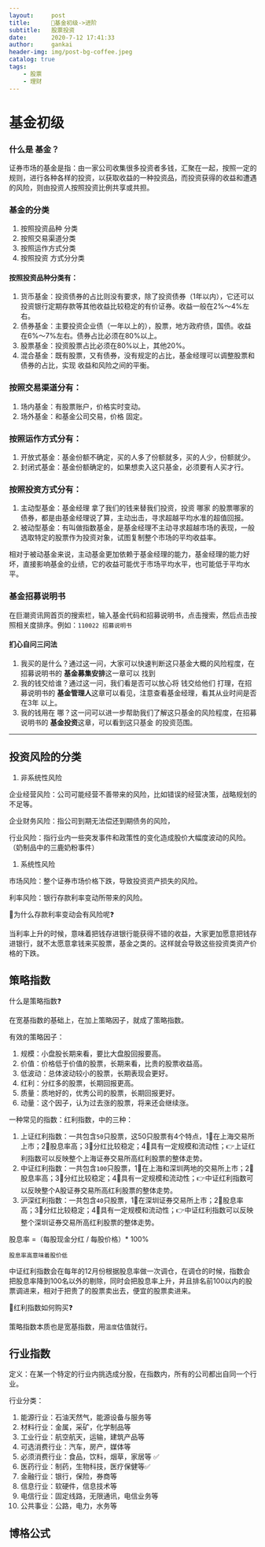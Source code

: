 ```yaml
---
layout:     post
title:      🌟基金初级->进阶
subtitle:   股票投资
date:       2020-7-12 17:41:33
author:     gankai
header-img: img/post-bg-coffee.jpeg
catalog: true
tags:
    - 股票
    - 理财
---
```


# 基金初级

### 什么是 基金？

证券市场的基金是指：由一家公司收集很多投资者多钱，汇聚在一起，按照一定的规则，进行各种各样的投资，以获取收益的一种投资品，而投资获得的收益和遭遇 的风险，则由投资人按照投资比例共享或共担。

### 基金的分类

1. 按照投资品种 分类
2. 按照交易渠道分类
3. 按照运作方式分类
4. 按照投资 方式分分类

#### 按照投资品种分类有：

1. 货币基金：投资债券的占比则没有要求，除了投资债券（1年以内），它还可以投资银行定期存款等其他收益比较稳定的有价证券。收益一般在2%～4%左右。
2. 债券基金：主要投资企业债（一年以上的），股票，地方政府债，国债。收益在6%～7%左右。债券占比必须在80%以上。
3. 股票基金：投资股票占比必须在80%以上，其他20%。
4. 混合基金：既有股票，又有债券，没有规定的占比，基金经理可以调整股票和债券的占比，实现 收益和风险之间的平衡。

### 按照交易渠道分有：

1. 场内基金：有股票账户，价格实时变动。
2. 场外基金：和基金公司交易，价格 固定。

### 按照运作方式分有：

1. 开放式基金：基金份额不确定，买的人多了份额就多，买的人少，份额就少。
2. 封闭式基金：基金份额确定的，如果想卖入这只基金，必须要有人买才行。

### 按照投资方式分有：

1. 主动型基金：基金经理 拿了我们的钱来替我们投资，投资 哪家 的股票哪家的债券，都是由基金经理说了算，主动出击，寻求超越平均水准的超值回报。
2. 被动型基金：有叫做指数基金，是基金经理不主动寻求超越市场的表现，一般选取特定的股票作为投资对象，试图复制整个市场的平均收益率。

相对于被动基金来说，主动基金更加依赖于基金经理的能力，基金经理的能力好坏，直接影响基金的业绩，它的收益可能优于市场平均水平，也可能低于平均水平。



### 基金招募说明书



在巨潮资讯网首页的搜索栏，输入基金代码和招募说明书，点击搜索，然后点击按照相关度排序。例如：`110022 招募说明书`



#### 扪心自问三问法

1. 我买的是什么？通过这一问，大家可以快速判断这只基金大概的风险程度，在招募说明书的 **基金募集安排**这一章可以 找到 
2. 我的钱交给谁？通过这一问，我们看是否可以放心将 钱交给他们 打理，在招募说明书的 **基金管理人**这章可以看见，注意查看基金经理，看其从业时间是否在3年 以上。
3. 我的钱用在 哪？这一问可以进一步帮助我们了解这只基金的风险程度，在招募说明书的 **基金投资**这章，可以看到这只基金 的投资范围。











---



## 投资风险的分类

1. 非系统性风险

企业经营风险：公司可能经营不善带来的风险，比如错误的经营决策，战略规划的不足等。

企业财务风险：指公司到期无法偿还到期债务的风险，

行业风险：指行业内一些突发事件和政策性的变化造成股价大幅度波动的风险。（奶制品中的三鹿奶粉事件）

1. 系统性风险

市场风险：整个证券市场价格下跌，导致投资资产损失的风险。

利率风险：银行存款利率变动所带来的风险。



📌为什么存款利率变动会有风险呢❓

当利率上升的时候，意味着把钱存进银行能获得不错的收益，大家更加愿意把钱存进银行，就不太愿意拿钱来买股票，基金之类的。这样就会导致这些投资类资产价格的下跌。



## 策略指数

什么是策略指数❓

在宽基指数的基础上，在加上策略因子，就成了策略指数。

有效的策略因子：

1. 规模：小盘股长期来看，要比大盘股回报要高。
2. 价值：价格低于价值的股票，长期来看，比贵的股票收益高。
3. 低波动：总体波动较小的股票，长期表现会更好。
4. 红利：分红多的股票，长期回报更高。
5. 质量：质地好的，优秀公司的股票，长期回报更好。
6. 动量：这个因子，认为过去涨的股票，将来还会继续涨。

一种常见的指数：红利指数，中的三种：

1. 上证红利指数：一共包含`50`只股票，这50只股票有4个特点，1⃣️在上海交易所上市；2⃣️股息率高；3⃣️分红比较稳定；4⃣️具有一定规模和流动性；👉上证红利指数可以反映整个上海证券交易所高红利股票的整体走势。
2. 中证红利指数：一共包含`100`只股票，1⃣️在上海和深圳两地的交易所上市；2⃣️股息率高；3⃣️分红比较稳定；4⃣️具有一定规模和流动性；👉中证红利指数可以反映整个A股证券交易所高红利股票的整体走势。
3. 沪深红利指数：一共包含`40`只股票，1⃣️在深圳证券交易所上市；2⃣️股息率高；3⃣️分红比较稳定；4⃣️具有一定规模和流动性；👉中证红利指数可以反映整个深圳证券交易所高红利股票的整体走势。

股息率 =（每股现金分红 / 每股价格）* 100%  

`股息率高意味着股价低`

中证红利指数会在每年的12月份根据股息率做一次调仓，在调仓的时候，指数会把股息率降到100名以外的剔除，同时会把股息率上升，并且排名前100以内的股票调进来，相对于把贵了的股票卖出去，便宜的股票卖进来。



📌红利指数如何购买❓

策略指数本质也是宽基指数，用`温度`估值就行。



## 行业指数

定义：在某一个特定的行业内挑选成分股，在指数内，所有的公司都出自同一个行业。

行业分类：

1. 能源行业：石油天然气，能源设备与服务等
2. 材料行业：金属，采矿，化学制品等
3. 工业行业：航空航天，运输，建筑产品等
4. 可选消费行业：汽车，房产，媒体等
5. 必须消费行业：食品，饮料，烟草，家居等 ✅
6. 医药行业：制药，生物科技，医疗保健等✅
7. 金融行业：银行，保险，券商等
8. 信息行业：软硬件，信息技术等
9. 电信行业：固定线路，无限通讯，电信业务等
10. 公共事业：公路，电力，水务等

## 博格公式